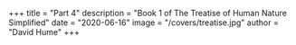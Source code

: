 +++
title       = "Part 4"
description = "Book 1 of The Treatise of Human Nature Simplified"
date        = "2020-06-16"
image = "/covers/treatise.jpg"
author      = "David Hume"
+++
